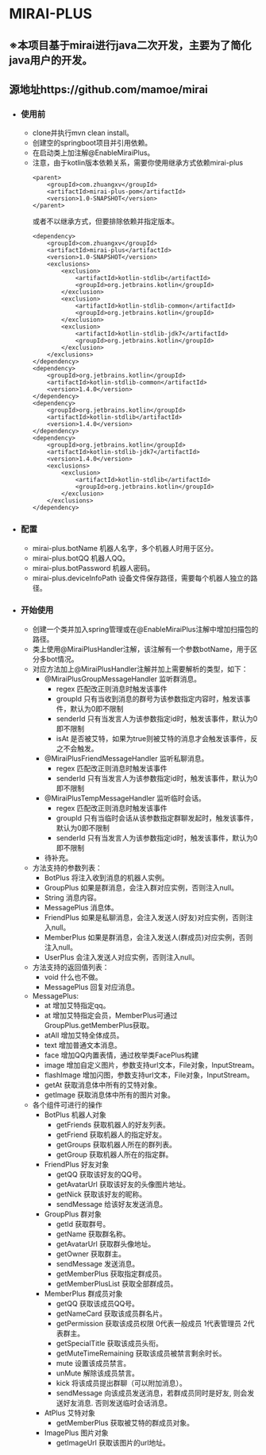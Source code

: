 # MIRAI-PLUS
## ※本项目基于mirai进行java二次开发，主要为了简化java用户的开发。
## 源地址https://github.com/mamoe/mirai
* ### 使用前
    * clone并执行mvn clean install。
    * 创建空的springboot项目并引用依赖。
    * 在启动类上加注解@EnableMiraiPlus。
    * 注意，由于kotlin版本依赖关系，需要你使用继承方式依赖mirai-plus
        ```
        <parent>
            <groupId>com.zhuangxv</groupId>
            <artifactId>mirai-plus-pom</artifactId>
            <version>1.0-SNAPSHOT</version>
        </parent>
        ```
        或者不以继承方式，但要排除依赖并指定版本。
        ```
        <dependency>
            <groupId>com.zhuangxv</groupId>
            <artifactId>mirai-plus</artifactId>
            <version>1.0-SNAPSHOT</version>
            <exclusions>
                <exclusion>
                    <artifactId>kotlin-stdlib</artifactId>
                    <groupId>org.jetbrains.kotlin</groupId>
                </exclusion>
                <exclusion>
                    <artifactId>kotlin-stdlib-common</artifactId>
                    <groupId>org.jetbrains.kotlin</groupId>
                </exclusion>
                <exclusion>
                    <artifactId>kotlin-stdlib-jdk7</artifactId>
                    <groupId>org.jetbrains.kotlin</groupId>
                </exclusion>
            </exclusions>
        </dependency>
        <dependency>
            <groupId>org.jetbrains.kotlin</groupId>
            <artifactId>kotlin-stdlib-common</artifactId>
            <version>1.4.0</version>
        </dependency>
        <dependency>
            <groupId>org.jetbrains.kotlin</groupId>
            <artifactId>kotlin-stdlib</artifactId>
            <version>1.4.0</version>
        </dependency>
        <dependency>
            <groupId>org.jetbrains.kotlin</groupId>
            <artifactId>kotlin-stdlib-jdk7</artifactId>
            <version>1.4.0</version>
            <exclusions>
                <exclusion>
                    <artifactId>kotlin-stdlib</artifactId>
                    <groupId>org.jetbrains.kotlin</groupId>
                </exclusion>
            </exclusions>
        </dependency>
        ```
* ### 配置
    * mirai-plus.botName 机器人名字，多个机器人时用于区分。
    * mirai-plus.botQQ 机器人QQ。
    * mirai-plus.botPassword 机器人密码。
    * mirai-plus.deviceInfoPath 设备文件保存路径，需要每个机器人独立的路径。
* ### 开始使用
    * 创建一个类并加入spring管理或在@EnableMiraiPlus注解中增加扫描包的路径。
    * 类上使用@MiraiPlusHandler注解，该注解有一个参数botName，用于区分多bot情况。
    * 对应方法加上@MiraiPlusHandler注解并加上需要解析的类型，如下：
        * @MiraiPlusGroupMessageHandler 监听群消息。
            * regex 匹配改正则消息时触发该事件
            * groupId 只有当收到消息的群号为该参数指定内容时，触发该事件，默认为0即不限制
            * senderId 只有当发言人为该参数指定id时，触发该事件，默认为0即不限制
            * isAt 是否被艾特，如果为true则被艾特的消息才会触发该事件，反之不会触发。
        * @MiraiPlusFriendMessageHandler 监听私聊消息。
            * regex 匹配改正则消息时触发该事件
            * senderId 只有当发言人为该参数指定id时，触发该事件，默认为0即不限制
        * @MiraiPlusTempMessageHandler 监听临时会话。
            * regex 匹配改正则消息时触发该事件
            * groupId 只有当临时会话从该参数指定群聊发起时，触发该事件，默认为0即不限制
            * senderId 只有当发言人为该参数指定id时，触发该事件，默认为0即不限制
        * 待补充。
    * 方法支持的参数列表：
        * BotPlus 将注入收到消息的机器人实例。
        * GroupPlus 如果是群消息，会注入群对应实例，否则注入null。
        * String 消息内容。
        * MessagePlus 消息体。
        * FriendPlus 如果是私聊消息，会注入发送人(好友)对应实例，否则注入null。
        * MemberPlus 如果是群消息，会注入发送人(群成员)对应实例，否则注入null。
        * UserPlus 会注入发送人对应实例，否则注入null。
    * 方法支持的返回值列表：
        * void 什么也不做。
        * MessagePlus 回复对应消息。
    * MessagePlus:
        * at 增加艾特指定qq。
        * at 增加艾特指定会员，MemberPlus可通过GroupPlus.getMemberPlus获取。
        * atAll 增加艾特全体成员。
        * text 增加普通文本消息。
        * face 增加QQ内置表情，通过枚举类FacePlus构建
        * image 增加自定义图片，参数支持url文本，File对象，InputStream。
        * flashImage 增加闪图，参数支持url文本，File对象，InputStream。
        * getAt 获取消息体中所有的艾特对象。
        * getImage 获取消息体中所有的图片对象。
    * 各个组件可进行的操作
        * BotPlus 机器人对象
            * getFriends 获取机器人的好友列表。
            * getFriend 获取机器人的指定好友。
            * getGroups 获取机器人所在的群列表。
            * getGroup 获取机器人所在的指定群。
        * FriendPlus 好友对象
            * getQQ 获取该好友的QQ号。
            * getAvatarUrl 获取该好友的头像图片地址。
            * getNick 获取该好友的昵称。
            * sendMessage 给该好友发送消息。
        * GroupPlus 群对象
            * getId 获取群号。
            * getName 获取群名称。
            * getAvatarUrl 获取群头像地址。
            * getOwner 获取群主。
            * sendMessage 发送消息。
            * getMemberPlus 获取指定群成员。
            * getMemberPlusList 获取全部群成员。
        * MemberPlus 群成员对象
            * getQQ 获取该成员QQ号。
            * getNameCard 获取该成员群名片。
            * getPermission 获取该成员权限 0代表一般成员 1代表管理员 2代表群主。
            * getSpecialTitle 获取该成员头衔。
            * getMuteTimeRemaining 获取该成员被禁言剩余时长。
            * mute 设置该成员禁言。
            * unMute 解除该成员禁言。
            * kick 将该成员提出群聊（可以附加消息）。
            * sendMessage 向该成员发送消息，若群成员同时是好友, 则会发送好友消息. 否则发送临时会话消息。
        * AtPlus 艾特对象
            * getMemberPlus 获取被艾特的群成员对象。
        * ImagePlus 图片对象
            * getImageUrl 获取该图片的url地址。